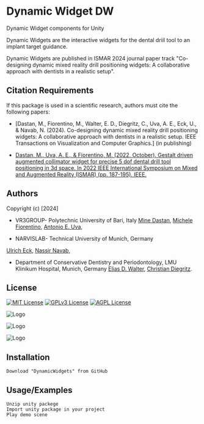 # Dynamic Widget DW

Dynamic Widget components for Unity

Dynamic Widgets are the interactive widgets for the dental driil tool to an implant target guidance.

Dynamic Widgets are published in ISMAR 2024 journal paper track "Co-designing dynamic mixed reality drill positioning widgets: A collaborative approach with dentists in a realistic setup".

 ## Citation Requirements

If this package is used in a scientific research, authors must cite the following papers:

- [Dastan, M., Fiorentino, M., Walter, E. D., Diegritz, C., Uva, A. E., Eck, U., & Navab, N. (2024). Co-designing dynamic mixed reality drill positioning widgets: A collaborative approach with dentists in a realistic setup. IEEE Transactions on Visualization and Computer Graphics.] (in publishing)


- [Dastan, M., Uva, A. E., & Fiorentino, M. (2022, October). Gestalt driven augmented collimator widget for precise 5 dof dental drill tool positioning in 3d space. In 2022 IEEE International Symposium on Mixed and Augmented Reality (ISMAR) (pp. 187-195). IEEE.](https://ieeexplore.ieee.org/document/9994944)
## Authors
Copyright (c) [2024]
- VR3GROUP- Polytechnic University of Bari, Italy
 [Mine Dastan](https://orcid.org/0000-0003-0555-155X),
 [Michele Fiorentino](https://orcid.org/0000-0003-2197-6574),
 [Antonio E. Uva](https://orcid.org/0000-0001-7271-6137),

- NARVISLAB- Technical University of Munich, Germany

 [Ulrich Eck](https://orcid.org/0000-0002-5322-4724),
 [Nassir Navab](https://orcid.org/0000-0002-6032-5611),

- Department of Conservative Dentistry and Periodontology, LMU Klinikum Hospital, Munich, Germany
 [Elias D. Walter](https://orcid.org/0000-0003-4802-2279),
 [Christian Diegritz](https://orcid.org/0000-0002-1034-6844).





## License

[![MIT License](https://img.shields.io/badge/License-MIT-green.svg)](https://choosealicense.com/licenses/mit/)
[![GPLv3 License](https://img.shields.io/badge/License-GPL%20v3-yellow.svg)](https://opensource.org/licenses/)
[![AGPL License](https://img.shields.io/badge/license-AGPL-blue.svg)](http://www.gnu.org/licenses/agpl-3.0)



![Logo](https://www.dmmm.poliba.it/vr3lab/wp-content/uploads/2024/06/logopoliba.png)

![Logo](https://ipt.med.tum.de/sites/default/files/redaktion/grafiken/header/logotum_neu.png?fid=111)

![Logo](https://cms-cdn.lmu.de/assets/img/Logo_LMU.svg)

## Installation


```
Download "DynamicWidgets" from GitHub

```
    
## Usage/Examples

```
Unzip unity packege
Import unity package in your project
Play demo scene
```

